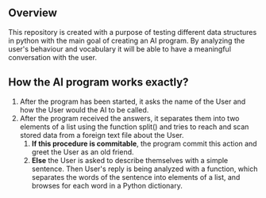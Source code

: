 <h2>Overview</h2>
<p>This repository is created with a purpose of testing different data structures in python with the main goal of creating an AI program. By analyzing the user's behaviour and vocabulary it will be able to have a meaningful conversation with the user.</p>

<h2>How the AI program works exactly?</h2>
<p>
  <list><ol><li>After the program has been started, it asks the name of the User and how the User would the AI to be called.</li> 
    <li>After the program received the answers, it separates them into two elements of a list using the function split() and tries to reach and scan stored data from a foreign text file about the User. <ol><li><b>If this procedure is commitable</b>, the program commit this action and greet the User as an old friend.</li><li><b>Else</b> the User is asked to describe themselves with a simple sentence. Then User's reply is being analyzed with a function, which separates the words of the sentence into elements of a list, and browses for each word in a Python dictionary.</ol></li></li></ol></list></p>
